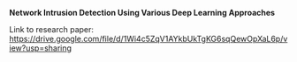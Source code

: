 <b>Network Intrusion Detection Using Various Deep Learning Approaches</b>

Link to research paper: https://drive.google.com/file/d/1Wi4c5ZqV1AYkbUkTgKG6sqQewOpXaL6p/view?usp=sharing

